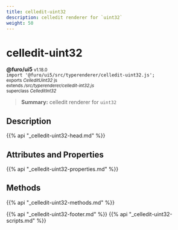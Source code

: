 ```yaml
---
title: celledit-uint32
description: celledit renderer for `uint32`
weight: 50
---
```


# celledit-uint32
**@furo/ui5** <small>v1.18.0</small>
<br>`import '@furo/ui5/src/typerenderer/celledit-uint32.js';`<small>
<br>exports *CelleditUint32* js
<br>extends */src/typerenderer/celledit-int32.js*
<br>superclass *CelleditInt32*</small>

> **Summary:** celledit renderer for `uint32`

## Description



{{% api "_celledit-uint32-head.md" %}}

## Attributes and Properties
{{% api "_celledit-uint32-properties.md" %}}




## Methods
{{% api "_celledit-uint32-methods.md" %}}






{{% api "_celledit-uint32-footer.md" %}}
{{% api "_celledit-uint32-scripts.md" %}}
